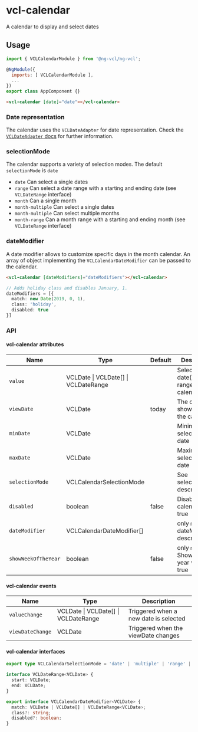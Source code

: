 # vcl-calendar

A calendar to display and select dates

## Usage

```js
import { VCLCalendarModule } from '@ng-vcl/ng-vcl';

@NgModule({
  imports: [ VCLCalendarModule ],
  ...
})
export class AppComponent {}
```

```html
<vcl-calendar [date]="date"></vcl-calendar>
```

### Date representation

The calendar uses the `VCLDateAdapter` for date representation.
Check the [`VCLDateAdapter` docs](#/dateadapter) for further information.

### selectionMode

The calendar supports a variety of selection modes. The default `selectionMode` is `date`

- `date` Can select a single dates
- `range` Can select a date range with a starting and ending date (see `VCLDateRange` interface)
- `month` Can a single month
- `month-multiple` Can select a single dates
- `month-multiple` Can select multiple months 
- `month-range` Can a month range with a starting and ending month (see `VCLDateRange` interface)

### dateModifier

A date modifier allows to customize specific days in the month calendar.
An array of object implementing the `VCLCalendarDateModifier` can be passed to the calendar.

```html
<vcl-calendar [dateModifiers]="dateModifiers"></vcl-calendar>
```
```ts
// Adds holiday class and disables January, 1.
dateModifiers = [{
  match: new Date(2019, 0, 1),
  class: 'holiday',
  disabled: true
}]

```




### API

#### vcl-calendar attributes

Name                | Type                                            | Default | Description
---------------     | -------                                         | ------- | -----------------------------------------------
`value`             | VCLDate \| VCLDate[] \| VCLDateRange<VCLDate>   |         | Selected date(s)/date range in the calendar
`viewDate`          | VCLDate                                         | today   | The currently shown date in the calendar 
`minDate`           | VCLDate                                         |         | Minimum selectable date
`maxDate`           | VCLDate                                         |         | Maximum selectable date
`selectionMode`     | VCLCalendarSelectionMode                        |         | See selectionMode description
`disabled`          | boolean                                         | false   | Disables the calendar when true
`dateModifier`      | VCLCalendarDateModifier[]                       |         | only `month` See dateModifier description
`showWeekOfTheYear` | boolean                                         | false   | only `month` Show of the year when true

#### vcl-calendar events
Name                | Type                                              | Description
---------------     | -------                                           | -----------------------------------------------
`valueChange`       | VCLDate \| VCLDate[] \| VCLDateRange<VCLDate>     | Triggered when a new date is selected
`viewDateChange`    | VCLDate                                           | Triggered when the viewDate changes

#### vcl-calendar interfaces

```ts
export type VCLCalendarSelectionMode = 'date' | 'multiple' | 'range' | 'month' | 'month-multiple' | 'month-range';

interface VCLDateRange<VCLDate> {
  start: VCLDate;
  end: VCLDate;
}

export interface VCLCalendarDateModifier<VCLDate> {
  match: VCLDate | VCLDate[] | VCLDateRange<VCLDate>;
  class?: string;
  disabled?: boolean;
}
```
